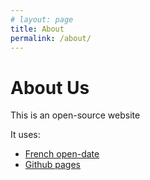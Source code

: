 ```yaml
---
# layout: page
title: About
permalink: /about/
---
```


# About Us

This is an open-source website

It uses:
- [French open-date](https://www.prix-carburants.gouv.fr/rubrique/opendata/)
- [Github pages](https://pages.github.com/)
